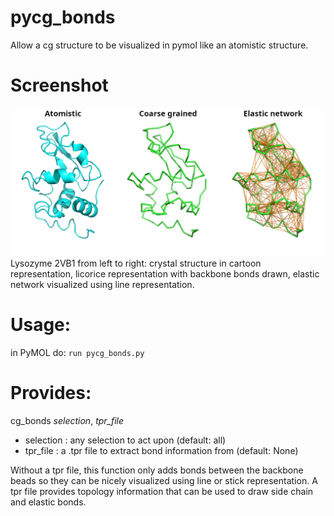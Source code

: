 # pycg_bonds
Allow a cg structure to be visualized in pymol like an atomistic structure.

# Screenshot
![Screenshot](/screenshots/screenshots.png?raw=true "lysozyme 2VB1")
Lysozyme 2VB1 from left to right: crystal structure in cartoon representation, licorice representation with backbone bonds drawn, elastic network visualized using line representation.

# Usage: 
in PyMOL do: `run pycg_bonds.py`

# Provides:
cg_bonds *selection*, *tpr_file*

- selection   : any selection to act upon (default: all)
- tpr_file : a .tpr file to extract bond information from (default: None)

Without a tpr file, this function only adds bonds between the backbone beads so they can be
nicely visualized using line or stick representation.
A tpr file provides topology information that can be used to draw side chain and elastic bonds. 
